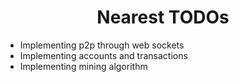 <h1 align=center>Nearest TODOs</h1>
<ul>
<li>Implementing p2p through web sockets</li>
<li>Implementing accounts and transactions</li>
<li>Implementing mining algorithm</li>
</ul>
